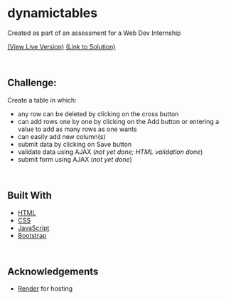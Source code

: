 # dynamictables
Created as part of an assessment for a Web Dev Internship

<a href="https://dynamictables.onrender.com/">\(View Live Version\)</a>
<a href="https://github.com/itsmesrishti/internshipAssignment/tree/main">\(Link to Solution\)</a>

&nbsp;
## Challenge:
Create a table in which: 
- any row can be deleted by clicking on the cross button
- can add rows one by one by clicking on the Add button or entering a value to add as many rows as one wants
- can easily add new column(s)
- submit data by clicking on Save button
- validate data using AJAX (_not yet done; HTML validation done_)
- submit form using AJAX (_not yet done_)

&nbsp;
## Built With
- [HTML](https://developer.mozilla.org/en-US/docs/Web/HTML)
- [CSS](https://developer.mozilla.org/en-US/docs/Web/CSS)
- [JavaScript](https://developer.mozilla.org/en-US/docs/Web/JavaScript)
- [Bootstrap](https://getbootstrap.com/)

&nbsp;
## Acknowledgements
- [Render](https://render.com/) for hosting

